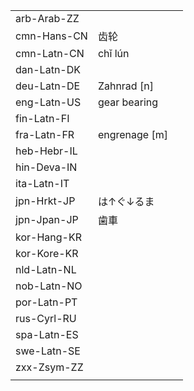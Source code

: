 | | | |
|-|-|-|
| arb-Arab-ZZ |  |  |
| cmn-Hans-CN | 齿轮 |  |
| cmn-Latn-CN | chǐ lún |  |
| dan-Latn-DK |  |  |
| deu-Latn-DE | Zahnrad [n] |  |
| eng-Latn-US | gear bearing |  |
| fin-Latn-FI |  |  |
| fra-Latn-FR | engrenage [m] |  |
| heb-Hebr-IL |  |  |
| hin-Deva-IN |  |  |
| ita-Latn-IT |  |  |
| jpn-Hrkt-JP | は↑ぐ↓るま |  |
| jpn-Jpan-JP | 歯車 |  |
| kor-Hang-KR |  |  |
| kor-Kore-KR |  |  |
| nld-Latn-NL |  |  |
| nob-Latn-NO |  |  |
| por-Latn-PT |  |  |
| rus-Cyrl-RU |  |  |
| spa-Latn-ES |  |  |
| swe-Latn-SE |  |  |
| zxx-Zsym-ZZ |  |  |
|  |  |  |
